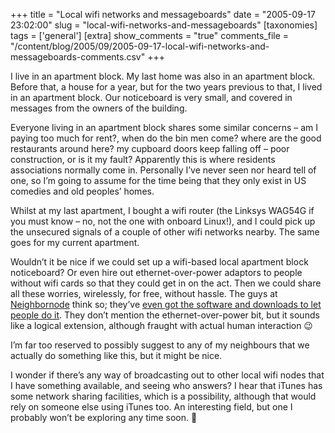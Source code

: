 +++
title = "Local wifi networks and messageboards"
date = "2005-09-17 23:02:00"
slug = "local-wifi-networks-and-messageboards"
[taxonomies]
tags = ['general']
[extra]
show_comments = "true"
comments_file = "/content/blog/2005/09/2005-09-17-local-wifi-networks-and-messageboards-comments.csv"
+++

I live in an apartment block. My last home was also in an apartment block. Before that, a house for a year, but for the two years previous to that, I lived in an apartment block. Our noticeboard is very small, and covered in messages from the owners of the building.

Everyone living in an apartment block shares some similar concerns – am I paying too much for rent?, when do the bin men come? where are the good restaurants around here? my cupboard doors keep falling off – poor construction, or is it my fault? Apparently this is where residents associations normally come in. Personally I’ve never seen nor heard tell of one, so I’m going to assume for the time being that they only exist in US comedies and old peoples’ homes.

Whilst at my last apartment, I bought a wifi router (the Linksys WAG54G if you must know – no, not the one with onboard Linux!), and I could pick up the unsecured signals of a couple of other wifi networks nearby. The same goes for my current apartment.

Wouldn’t it be nice if we could set up a wifi-based local apartment block noticeboard? Or even hire out ethernet-over-power adaptors to people without wifi cards so that they could get in on the act. Then we could share all these worries, wirelessly, for free, without hassle. The guys at [Neighbornode](http://neighbornode.net/) think so; they’ve [even got the software and downloads to let people do it](http://neighbornode.net/add_a_node.html). They don’t mention the ethernet-over-power bit, but it sounds like a logical extension, although fraught with actual human interaction 😉

I’m far too reserved to possibly suggest to any of my neighbours that we actually do something like this, but it might be nice.

I wonder if there’s any way of broadcasting out to other local wifi nodes that I have something available, and seeing who answers? I hear that iTunes has some network sharing facilities, which is a possibility, although that would rely on someone else using iTunes too. An interesting field, but one I probably won’t be exploring any time soon. 🙂
